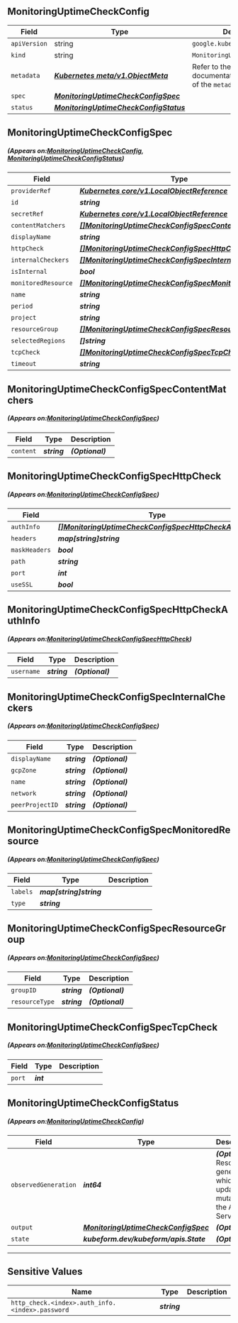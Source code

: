 ## MonitoringUptimeCheckConfig
| Field | Type | Description |
| ------ | ----- | ----------- |
| `apiVersion` | string | `google.kubeform.com/v1alpha1` |
|    `kind` | string | `MonitoringUptimeCheckConfig` |
| `metadata` | ***[Kubernetes meta/v1.ObjectMeta](https://kubernetes.io/docs/reference/generated/kubernetes-api/v1.13/#objectmeta-v1-meta)***|Refer to the Kubernetes API documentation for the fields of the `metadata` field.|
| `spec` | ***[MonitoringUptimeCheckConfigSpec](#MonitoringUptimeCheckConfigSpec)***||
| `status` | ***[MonitoringUptimeCheckConfigStatus](#MonitoringUptimeCheckConfigStatus)***||
## MonitoringUptimeCheckConfigSpec
##### (Appears on:[MonitoringUptimeCheckConfig](#MonitoringUptimeCheckConfig), [MonitoringUptimeCheckConfigStatus](#MonitoringUptimeCheckConfigStatus))
| Field | Type | Description |
| ------ | ----- | ----------- |
| `providerRef` | ***[Kubernetes core/v1.LocalObjectReference](https://kubernetes.io/docs/reference/generated/kubernetes-api/v1.13/#localobjectreference-v1-core)***||
| `id` | ***string***||
| `secretRef` | ***[Kubernetes core/v1.LocalObjectReference](https://kubernetes.io/docs/reference/generated/kubernetes-api/v1.13/#localobjectreference-v1-core)***||
| `contentMatchers` | ***[[]MonitoringUptimeCheckConfigSpecContentMatchers](#MonitoringUptimeCheckConfigSpecContentMatchers)***| ***(Optional)*** |
| `displayName` | ***string***||
| `httpCheck` | ***[[]MonitoringUptimeCheckConfigSpecHttpCheck](#MonitoringUptimeCheckConfigSpecHttpCheck)***| ***(Optional)*** |
| `internalCheckers` | ***[[]MonitoringUptimeCheckConfigSpecInternalCheckers](#MonitoringUptimeCheckConfigSpecInternalCheckers)***| ***(Optional)*** |
| `isInternal` | ***bool***| ***(Optional)*** |
| `monitoredResource` | ***[[]MonitoringUptimeCheckConfigSpecMonitoredResource](#MonitoringUptimeCheckConfigSpecMonitoredResource)***| ***(Optional)*** |
| `name` | ***string***| ***(Optional)*** |
| `period` | ***string***| ***(Optional)*** |
| `project` | ***string***| ***(Optional)*** |
| `resourceGroup` | ***[[]MonitoringUptimeCheckConfigSpecResourceGroup](#MonitoringUptimeCheckConfigSpecResourceGroup)***| ***(Optional)*** |
| `selectedRegions` | ***[]string***| ***(Optional)*** |
| `tcpCheck` | ***[[]MonitoringUptimeCheckConfigSpecTcpCheck](#MonitoringUptimeCheckConfigSpecTcpCheck)***| ***(Optional)*** |
| `timeout` | ***string***||
## MonitoringUptimeCheckConfigSpecContentMatchers
##### (Appears on:[MonitoringUptimeCheckConfigSpec](#MonitoringUptimeCheckConfigSpec))
| Field | Type | Description |
| ------ | ----- | ----------- |
| `content` | ***string***| ***(Optional)*** |
## MonitoringUptimeCheckConfigSpecHttpCheck
##### (Appears on:[MonitoringUptimeCheckConfigSpec](#MonitoringUptimeCheckConfigSpec))
| Field | Type | Description |
| ------ | ----- | ----------- |
| `authInfo` | ***[[]MonitoringUptimeCheckConfigSpecHttpCheckAuthInfo](#MonitoringUptimeCheckConfigSpecHttpCheckAuthInfo)***| ***(Optional)*** |
| `headers` | ***map[string]string***| ***(Optional)*** |
| `maskHeaders` | ***bool***| ***(Optional)*** |
| `path` | ***string***| ***(Optional)*** |
| `port` | ***int***| ***(Optional)*** |
| `useSSL` | ***bool***| ***(Optional)*** |
## MonitoringUptimeCheckConfigSpecHttpCheckAuthInfo
##### (Appears on:[MonitoringUptimeCheckConfigSpecHttpCheck](#MonitoringUptimeCheckConfigSpecHttpCheck))
| Field | Type | Description |
| ------ | ----- | ----------- |
| `username` | ***string***| ***(Optional)*** |
## MonitoringUptimeCheckConfigSpecInternalCheckers
##### (Appears on:[MonitoringUptimeCheckConfigSpec](#MonitoringUptimeCheckConfigSpec))
| Field | Type | Description |
| ------ | ----- | ----------- |
| `displayName` | ***string***| ***(Optional)*** |
| `gcpZone` | ***string***| ***(Optional)*** |
| `name` | ***string***| ***(Optional)*** |
| `network` | ***string***| ***(Optional)*** |
| `peerProjectID` | ***string***| ***(Optional)*** |
## MonitoringUptimeCheckConfigSpecMonitoredResource
##### (Appears on:[MonitoringUptimeCheckConfigSpec](#MonitoringUptimeCheckConfigSpec))
| Field | Type | Description |
| ------ | ----- | ----------- |
| `labels` | ***map[string]string***||
| `type` | ***string***||
## MonitoringUptimeCheckConfigSpecResourceGroup
##### (Appears on:[MonitoringUptimeCheckConfigSpec](#MonitoringUptimeCheckConfigSpec))
| Field | Type | Description |
| ------ | ----- | ----------- |
| `groupID` | ***string***| ***(Optional)*** |
| `resourceType` | ***string***| ***(Optional)*** |
## MonitoringUptimeCheckConfigSpecTcpCheck
##### (Appears on:[MonitoringUptimeCheckConfigSpec](#MonitoringUptimeCheckConfigSpec))
| Field | Type | Description |
| ------ | ----- | ----------- |
| `port` | ***int***||
## MonitoringUptimeCheckConfigStatus
##### (Appears on:[MonitoringUptimeCheckConfig](#MonitoringUptimeCheckConfig))
| Field | Type | Description |
| ------ | ----- | ----------- |
| `observedGeneration` | ***int64***| ***(Optional)*** Resource generation, which is updated on mutation by the API Server.|
| `output` | ***[MonitoringUptimeCheckConfigSpec](#MonitoringUptimeCheckConfigSpec)***| ***(Optional)*** |
| `state` | ***kubeform.dev/kubeform/apis.State***| ***(Optional)*** |
---
## Sensitive Values
| Name | Type | Description |
|------|------|-------------|
| `http_check.<index>.auth_info.<index>.password` | ***string*** ||
